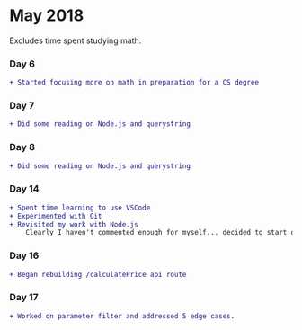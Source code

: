 # May 2018
Excludes time spent studying math.

### Day 6
```diff
+ Started focusing more on math in preparation for a CS degree
```

### Day 7
```diff
+ Did some reading on Node.js and querystring
```

### Day 8
```diff
+ Did some reading on Node.js and querystring
```

### Day 14
```diff
+ Spent time learning to use VSCode
+ Experimented with Git
+ Revisited my work with Node.js
    Clearly I haven't commented enough for myself... decided to start over
```

### Day 16
```diff
+ Began rebuilding /calculatePrice api route
```

### Day 17
```diff
+ Worked on parameter filter and addressed 5 edge cases.
```
